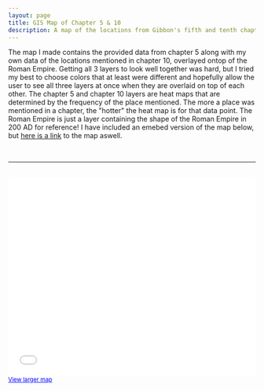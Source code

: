 ```yaml
---
layout: page
title: GIS Map of Chapter 5 & 10
description: A map of the locations from Gibbon's fifth and tenth chapter overlayed on the roman empire.
---
```


<p>The map I made contains the provided data from chapter 5 along with my own data of the locations mentioned in chapter 10, overlayed ontop of the Roman Empire. Getting all 3 layers to look well together was hard, but I tried my best to choose colors that at least were different and hopefully allow the user to see all three layers at once when they are overlaid on top of each other. The chapter 5 and chapter 10 layers are heat maps that are determined by the frequency of the place mentioned. The more a place was mentioned in a chapter, the "hotter" the heat map is for that data point. The Roman Empire is just a layer containing the shape of the Roman Empire in 200 AD for reference! I have included an emebed version of the map below, but <a href="https://arcg.is/1mbDeH0">here is a link</a> to the map aswell.</p> 

<br>
<hr>
<br>

<style>.embed-container {position: relative; padding-bottom: 80%; height: 0; max-width: 100%;} .embed-container iframe, .embed-container object, .embed-container iframe{position: absolute; top: 0; left: 0; width: 100%; height: 100%;} small{position: absolute; z-index: 40; bottom: 0; margin-bottom: -15px;}</style><div class="embed-container"><small><a href="//www.arcgis.com/apps/Embed/index.html?webmap=1e01a1097c3f4991a780a76ba5028e2f&extent=-11.1431,39.205,40.6684,56.9258&home=true&zoom=true&scale=true&search=true&searchextent=true&details=true&legendlayers=true&active_panel=legend&disable_scroll=true&theme=light" style="color:#0000FF;text-align:left" target="_blank">View larger map</a></small><br><iframe width="500" height="400" frameborder="0" scrolling="no" marginheight="0" marginwidth="0" title="Gibbon Chapter 5" src="//www.arcgis.com/apps/Embed/index.html?webmap=1e01a1097c3f4991a780a76ba5028e2f&extent=-11.1431,39.205,40.6684,56.9258&home=true&zoom=true&previewImage=false&scale=true&search=true&searchextent=true&details=true&legendlayers=true&active_panel=legend&disable_scroll=true&theme=light"></iframe></div>